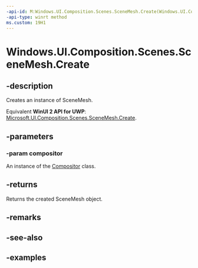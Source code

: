 ```yaml
---
-api-id: M:Windows.UI.Composition.Scenes.SceneMesh.Create(Windows.UI.Composition.Compositor)
-api-type: winrt method
ms.custom: 19H1
---
```


<!-- Method syntax.
public SceneMesh SceneMesh.Create(Compositor compositor)
-->

# Windows.UI.Composition.Scenes.SceneMesh.Create

## -description

Creates an instance of SceneMesh.

Equivalent **WinUI 2 API for UWP**: [Microsoft.UI.Composition.Scenes.SceneMesh.Create](/windows/winui/api/microsoft.ui.composition.scenes.scenemesh.create).

## -parameters
### -param compositor

An instance of the [Compositor](../windows.ui.composition/compositor.md) class.

## -returns

Returns the created SceneMesh object.

## -remarks

## -see-also

## -examples


